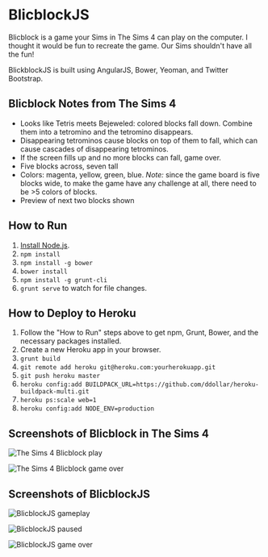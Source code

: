 # BlicblockJS

Blicblock is a game your Sims in The Sims 4 can play on the computer. I thought
it would be fun to recreate the game. Our Sims shouldn't have all the fun!

BlickblockJS is built using AngularJS, Bower, Yeoman, and Twitter Bootstrap.

## Blicblock Notes from The Sims 4

- Looks like Tetris meets Bejeweled: colored blocks fall down. Combine them into a tetromino and the tetromino disappears.
- Disappearing tetrominos cause blocks on top of them to fall, which can cause cascades of disappearing tetrominos.
- If the screen fills up and no more blocks can fall, game over.
- Five blocks across, seven tall
- Colors: magenta, yellow, green, blue. *Note:* since the game board is five blocks wide, to make the game have any challenge at all, there need to be >5 colors of blocks.
- Preview of next two blocks shown

## How to Run

1. [Install Node.js](http://nodejs.org/download/).
1. `npm install`
1. `npm install -g bower`
1. `bower install`
1. `npm install -g grunt-cli`
1. `grunt serve` to watch for file changes.

## How to Deploy to Heroku

1. Follow the "How to Run" steps above to get npm, Grunt, Bower, and the necessary packages installed.
1. Create a new Heroku app in your browser.
1. `grunt build`
1. `git remote add heroku git@heroku.com:yourherokuapp.git`
1. `git push heroku master`
1. `heroku config:add BUILDPACK_URL=https://github.com/ddollar/heroku-buildpack-multi.git`
1. `heroku ps:scale web=1`
1. `heroku config:add NODE_ENV=production`

## Screenshots of Blicblock in The Sims 4

![The Sims 4 Blicblock play](https://raw.githubusercontent.com/moneypenny/blicblock-js/master/app/images/blicblock-screenshot-1.png)

![The Sims 4 Blicblock game over](https://raw.githubusercontent.com/moneypenny/blicblock-js/master/app/images/blicblock-screenshot-2.png)

## Screenshots of BlicblockJS

![BlicblockJS gameplay](https://raw.githubusercontent.com/moneypenny/blicblock-js/master/blicblockjs-screenshot-1.png)

![BlicblockJS paused](https://raw.githubusercontent.com/moneypenny/blicblock-js/master/blicblockjs-screenshot-2.png)

![BlicblockJS game over](https://raw.githubusercontent.com/moneypenny/blicblock-js/master/blicblockjs-screenshot-3.png)
